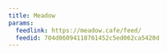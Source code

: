 ```yaml
---
title: Meadow
params:
  feedlink: https://meadow.cafe/feed/
  feedid: 704d06094118761452c5ed062ca5420d
---
```

